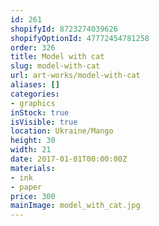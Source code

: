 ```yaml
---
id: 261
shopifyId: 8723274039626
shopifyOptionId: 47772454781258
order: 326
title: Model with cat
slug: model-with-cat
url: art-works/model-with-cat
aliases: []
categories:
- graphics
inStock: true
isVisible: true
location: Ukraine/Mango
height: 30
width: 21
date: 2017-01-01T00:00:00Z
materials:
- ink
- paper
price: 300
mainImage: model_with_cat.jpg
---
```

